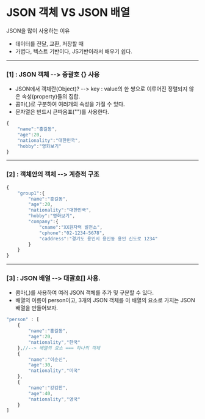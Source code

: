 # JSON 객체 VS JSON 배열
JSON을 많이 사용하는 이유 
- 데이터를 전달, 교환, 저장할 때
- 가볍다, 텍스트 기반이다, JS기반이라서 배우기 쉽다.
------------------------------------------------------------------------------------
### [1] : JSON 객체 --> 중괄호 {} 사용
* JSON에서 객체란(Object)? --> key : value의 한 쌍으로 이루어진 정렬되지 않은 속성(property)들의 집합.
* 콤마(,)로 구분하여 여러개의 속성을 가질 수 있다. 
* 문자열은 반드시 큰따옴표("")를 사용한다.
```js
{
	"name":"홍길동",
	"age":20,
	"nationality":"대한민국",
	"hobby":"영화보기"
}
```
------------------------------------------------------------------------------------
### [2] : 객체안의 객체 --> 계층적 구조
```js
{
	"group1":{
		"name":"홍길동",
		"age":20,
		"nationality":"대한민국",
		"hobby":"영화보기",
		"company":{
			"cname":"XX원자력 발전소",
			"cphone":"02-1234-5678",
			"caddress":"경기도 용인시 용인동 용인 신도로 1234"
		}
	}
}
```
------------------------------------------------------------------------------------
### [3] : JSON 배열 --> 대괄호[] 사용.
* 콤마(,)를 사용하여 여러 JSON 객체를 추가 및 구분할 수 있다. 
* 배열의 이름이 person이고, 3개의 JSON 객체를 이 배열의 요소로 가지는 JSON 배열을 만들어보자.
```js
"person" : [
	{
		"name":"홍길동",
		"age":20,
		"nationality","한국"	
	},//--> 배열의 요소 === 하나의 객체
	{
		"name":"이순신",
		"age":30,
		"nationality","미국"
	},
	{
		"name":"강감찬",
		"age":40,
		"nationality","영국"
	}
]
```

